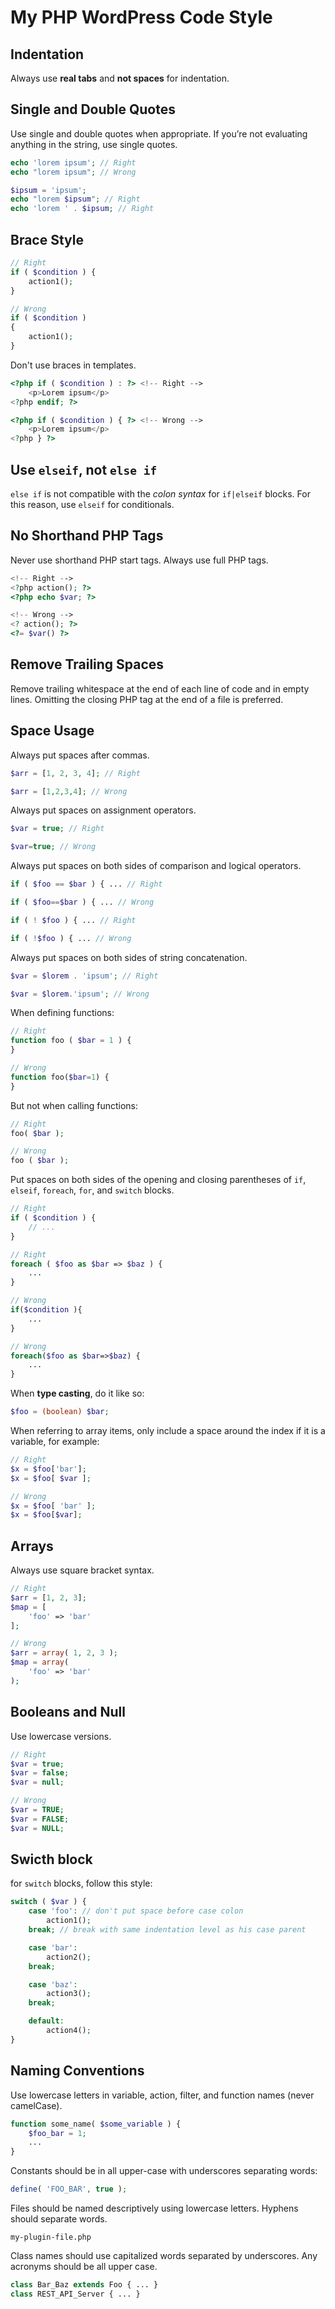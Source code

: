 # My PHP WordPress Code Style

## Indentation

Always use **real tabs** and **not spaces** for indentation.

## Single and Double Quotes

Use single and double quotes when appropriate. If you’re not evaluating anything in the string, use single quotes.

```php
echo 'lorem ipsum'; // Right
echo "lorem ipsum"; // Wrong

$ipsum = 'ipsum';
echo "lorem $ipsum"; // Right
echo 'lorem ' . $ipsum; // Right
```

## Brace Style

```php
// Right
if ( $condition ) {
	action1();
}

// Wrong
if ( $condition )
{
	action1();
}
```

Don't use braces in templates.

```php
<?php if ( $condition ) : ?> <!-- Right -->
	<p>Lorem ipsum</p>
<?php endif; ?>

<?php if ( $condition ) { ?> <!-- Wrong -->
	<p>Lorem ipsum</p>
<?php } ?>
```

## Use `elseif`, not `else if`

`else if` is not compatible with the *colon syntax* for `if|elseif` blocks. For this reason, use `elseif` for conditionals.

## No Shorthand PHP Tags

Never use shorthand PHP start tags. Always use full PHP tags.

```php
<!-- Right -->
<?php action(); ?>
<?php echo $var; ?>

<!-- Wrong -->
<? action(); ?>
<?= $var() ?>
```

## Remove Trailing Spaces

Remove trailing whitespace at the end of each line of code and in empty lines. Omitting the closing PHP tag at the end of a file is preferred.

## Space Usage

Always put spaces after commas.

```php
$arr = [1, 2, 3, 4]; // Right

$arr = [1,2,3,4]; // Wrong
```

Always put spaces on assignment operators.

```php
$var = true; // Right

$var=true; // Wrong
```

Always put spaces on both sides of comparison and logical operators.

```php
if ( $foo == $bar ) { ... // Right

if ( $foo==$bar ) { ... // Wrong

if ( ! $foo ) { ... // Right

if ( !$foo ) { ... // Wrong
```

Always put spaces on both sides of string concatenation.

```php
$var = $lorem . 'ipsum'; // Right

$var = $lorem.'ipsum'; // Wrong
```

When defining functions:

```php
// Right
function foo ( $bar = 1 ) {
}

// Wrong
function foo($bar=1) {
}
```

But not when calling functions:

```php
// Right
foo( $bar );

// Wrong
foo ( $bar );
```

Put spaces on both sides of the opening and closing parentheses of `if`, `elseif`, `foreach`, `for`, and `switch` blocks.

```php
// Right
if ( $condition ) {
	// ...
}

// Right
foreach ( $foo as $bar => $baz ) {
	...
}

// Wrong
if($condition ){
	...
}

// Wrong
foreach($foo as $bar=>$baz) {
	...
}
```

When **type casting**, do it like so:

```php
$foo = (boolean) $bar;
```

When referring to array items, only include a space around the index if it is a variable, for example:

```php
// Right
$x = $foo['bar'];
$x = $foo[ $var ];

// Wrong
$x = $foo[ 'bar' ];
$x = $foo[$var];
```

## Arrays

Always use square bracket syntax.

```php
// Right
$arr = [1, 2, 3];
$map = [
	'foo' => 'bar'
];

// Wrong
$arr = array( 1, 2, 3 );
$map = array(
	'foo' => 'bar'
);
```

## Booleans and Null

Use lowercase versions.

```php
// Right
$var = true;
$var = false;
$var = null;

// Wrong
$var = TRUE;
$var = FALSE;
$var = NULL;
```
## Swicth block

for `switch` blocks, follow this style:

```php
switch ( $var ) {
	case 'foo': // don't put space before case colon
		action1();
	break; // break with same indentation level as his case parent

	case 'bar':
		action2();
	break;

	case 'baz':
		action3();
	break;

	default:
		action4();
}
```

## Naming Conventions

Use lowercase letters in variable, action, filter, and function names (never camelCase).

```php
function some_name( $some_variable ) {
	$foo_bar = 1;
	...
}
```

Constants should be in all upper-case with underscores separating words:

```php
define( 'FOO_BAR', true );
```

Files should be named descriptively using lowercase letters. Hyphens should separate words.

```
my-plugin-file.php
```

Class names should use capitalized words separated by underscores. Any acronyms should be all upper case.

```php
class Bar_Baz extends Foo { ... }
class REST_API_Server { ... }
```
